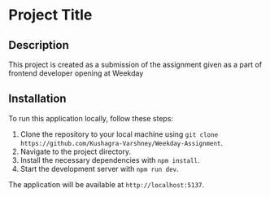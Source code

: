 # Project Title

## Description

This project is created as a submission of the assignment given as a part of frontend developer opening at Weekday

## Installation

To run this application locally, follow these steps:

1. Clone the repository to your local machine using `git clone https://github.com/Kushagra-Varshney/Weekday-Assignment`.
2. Navigate to the project directory.
3. Install the necessary dependencies with `npm install`.
4. Start the development server with `npm run dev`.

The application will be available at `http://localhost:5137`.


